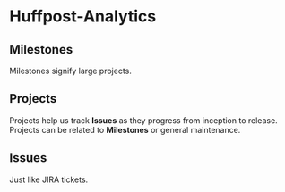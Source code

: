 # Huffpost-Analytics



## Milestones
Milestones signify large projects.

## Projects
Projects help us track **Issues** as they progress from inception to release. Projects can be related to **Milestones** or general maintenance.

## Issues
Just like JIRA tickets.
